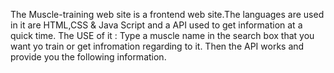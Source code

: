 The Muscle-training web site is a frontend web site.The languages are used in it are HTML,CSS & Java Script and a API used to get information at a quick time. 
The USE of it : Type a muscle name in the search box  that you want yo train or get infromation regarding to it. Then the API works and provide you the following information.
